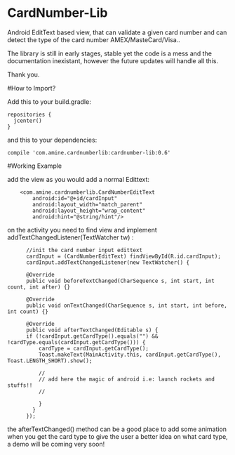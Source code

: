 # CardNumber-Lib
Android EditText based view, that can validate a given card number and can detect the type of the card number AMEX/MasteCard/Visa..

The library is still in early stages, stable yet the code is a mess and the documentation inexistant, however the future updates will handle all this.

Thank you.

#How to Import?

Add this to your build.gradle:
```
repositories {
  jcenter() 
} 
```
and this to your dependencies:
```
compile 'com.amine.cardnumberlib:cardnumber-lib:0.6'
```

#Working Example

add the view as you would add a normal Edittext:

```
    <com.amine.cardnumberlib.CardNumberEditText
        android:id="@+id/cardInput"
        android:layout_width="match_parent"
        android:layout_height="wrap_content"
        android:hint="@string/hint"/>
```

on the activity you need to find view and implement addTextChangedListener(TextWatcher tw) :
```
      //init the card number input edittext
      cardInput = (CardNumberEditText) findViewById(R.id.cardInput);
      cardInput.addTextChangedListener(new TextWatcher() {

      @Override
      public void beforeTextChanged(CharSequence s, int start, int count, int after) {}

      @Override
      public void onTextChanged(CharSequence s, int start, int before, int count) {}

      @Override
      public void afterTextChanged(Editable s) {
      if (!cardInput.getCardType().equals("") && !cardType.equals(cardInput.getCardType())) {
          cardType = cardInput.getCardType();
          Toast.makeText(MainActivity.this, cardInput.getCardType(), Toast.LENGTH_SHORT).show();
          
          //
          // add here the magic of android i.e: launch rockets and stuffs!!
          //
          
          }
        }
      });
```


the afterTextChanged() method  can be a good place to add some animation when you get the card type to give 
the user a better idea on what card type, a demo will be coming very soon!
